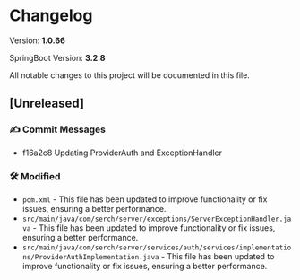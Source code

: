 # Changelog

Version: **1.0.66**

SpringBoot Version: **3.2.8**

All notable changes to this project will be documented in this file.

## [Unreleased]

### ✍️ Commit Messages

* f16a2c8 Updating ProviderAuth and ExceptionHandler

### 🛠️ Modified

* `pom.xml` - This file has been updated to improve functionality or fix issues, ensuring a better performance.
* `src/main/java/com/serch/server/exceptions/ServerExceptionHandler.java` - This file has been updated to improve functionality or fix issues, ensuring a better performance.
* `src/main/java/com/serch/server/services/auth/services/implementations/ProviderAuthImplementation.java` - This file has been updated to improve functionality or fix issues, ensuring a better performance.

